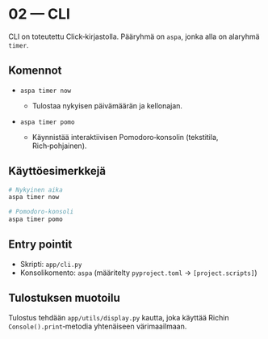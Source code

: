 # 02 — CLI

CLI on toteutettu Click‑kirjastolla. Pääryhmä on `aspa`, jonka alla on alaryhmä `timer`.

## Komennot

- `aspa timer now`
  - Tulostaa nykyisen päivämäärän ja kellonajan.

- `aspa timer pomo`
  - Käynnistää interaktiivisen Pomodoro‑konsolin (tekstitila, Rich‑pohjainen).

## Käyttöesimerkkejä

```bash
# Nykyinen aika
aspa timer now

# Pomodoro-konsoli
aspa timer pomo
```

## Entry pointit

- Skripti: `app/cli.py`
- Konsolikomento: `aspa` (määritelty `pyproject.toml` → `[project.scripts]`)

## Tulostuksen muotoilu

Tulostus tehdään `app/utils/display.py` kautta, joka käyttää Richin `Console().print`‑metodia yhtenäiseen värimaailmaan.

